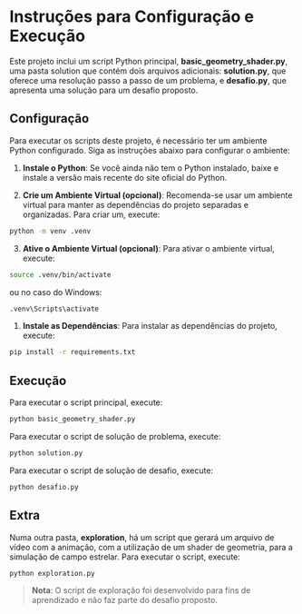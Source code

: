 # Instruções para Configuração e Execução
Este projeto inclui um script Python principal, **basic_geometry_shader.py**, uma pasta solution que contém dois arquivos adicionais: **solution.py**, que oferece uma resolução passo a passo de um problema, e **desafio.py**, que apresenta uma solução para um desafio proposto.

## Configuração

Para executar os scripts deste projeto, é necessário ter um ambiente Python configurado. Siga as instruções abaixo para configurar o ambiente:

1. **Instale o Python**: Se você ainda não tem o Python instalado, baixe e instale a versão mais recente do site oficial do Python.

2. **Crie um Ambiente Virtual (opcional)**: Recomenda-se usar um ambiente virtual para manter as dependências do projeto separadas e organizadas. Para criar um, execute:
    
```bash
python -m venv .venv
```

3. **Ative o Ambiente Virtual (opcional)**: Para ativar o ambiente virtual, execute:

```bash
source .venv/bin/activate 
```
ou no caso do Windows:

```bash
.venv\Scripts\activate 
```

1. **Instale as Dependências**: Para instalar as dependências do projeto, execute:

```bash
pip install -r requirements.txt
```


## Execução

Para executar o script principal, execute:

```bash
python basic_geometry_shader.py
```

Para executar o script de solução de problema, execute:

```bash
python solution.py
```

Para executar o script de solução de desafio, execute:

```bash
python desafio.py
```

## Extra

Numa outra pasta, **exploration**, há um script que gerará um arquivo de vídeo com a animação, com a utilização de um shader de geometria, para a simulação de campo estrelar. Para executar o script, execute:

```bash
python exploration.py
```

> **Nota**: O script de exploração foi desenvolvido para fins de aprendizado e não faz parte do desafio proposto.